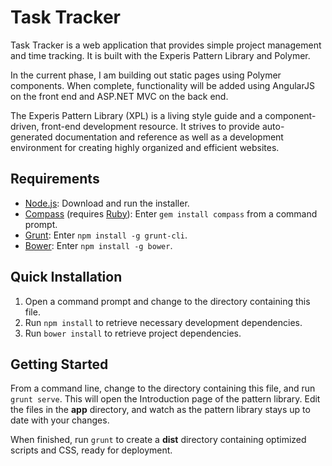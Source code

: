 # Task Tracker

Task Tracker is a web application that provides simple project management and time tracking. It is built with the Experis Pattern Library and Polymer.

In the current phase, I am building out static pages using Polymer components. When complete, functionality will be added using AngularJS on the front end and ASP.NET MVC on the back end.

The Experis Pattern Library (XPL) is a living style guide and a component-driven, front-end development resource. It strives to provide auto-generated documentation and reference as well as a development environment for creating highly organized and efficient websites.

## Requirements
* [Node.js](http://nodejs.org/): Download and run the installer.
* [Compass](http://compass-style.org/) (requires [Ruby](https://www.ruby-lang.org/en/downloads/)): Enter `gem install compass` from a command prompt.
* [Grunt](http://gruntjs.com/): Enter `npm install -g grunt-cli`.
* [Bower](http://bower.io/): Enter `npm install -g bower`.

## Quick Installation
1. Open a command prompt and change to the directory containing this file.
2. Run `npm install` to retrieve necessary development dependencies.
3. Run `bower install` to retrieve project dependencies.

## Getting Started

From a command line, change to the directory containing this file, and run `grunt serve`. This will open the Introduction page of the pattern library. Edit the files in the **app** directory, and watch as the pattern library stays up to date with your changes.

When finished, run `grunt` to create a **dist** directory containing optimized scripts and CSS, ready for deployment.
